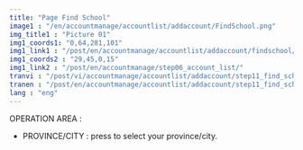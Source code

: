 ```yaml
---
title: "Page Find School"
image1 : "/en/accountmanage/accountlist/addaccount/FindSchool.png"
img_title1 : "Picture 01"
img1_coords1: "0,64,281,101"
img1_link1 : "/post/en/accountmanage/accountlist/addaccount/findschool/step12_drop_down_address/"
img1_coords2 : "29,45,0,15"
img1_link2 : "/post/en/accountmanage/step06_account_list/"
tranvi : "/post/vi/accountmanage/accountlist/addaccount/step11_find_school/"
tranen : "/post/en/accountmanage/accountlist/addaccount/step11_find_school/"
lang : "eng"
---
```

OPERATION AREA :

- PROVINCE/CITY : press to select your province/city.	
